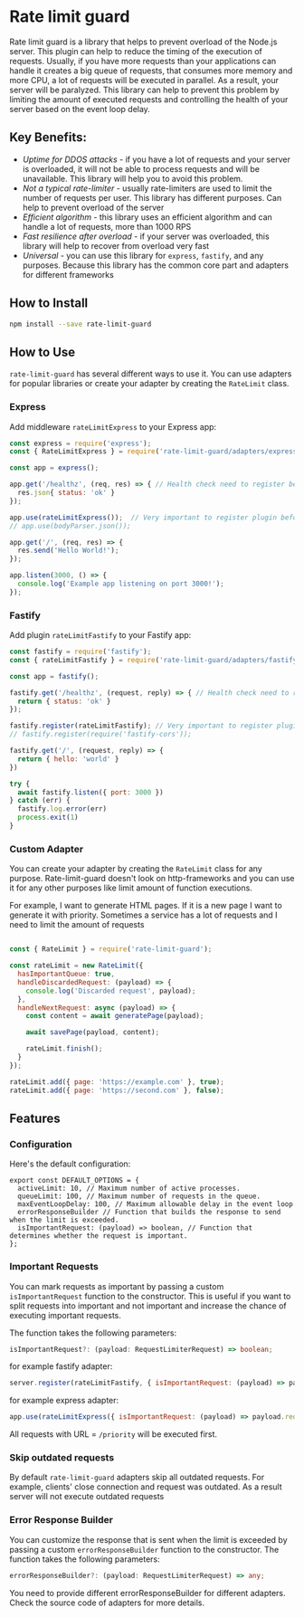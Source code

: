 # Rate limit guard

Rate limit guard is a library that helps to prevent overload of the Node.js server. This plugin can help to reduce the timing of the execution of requests. Usually, if you have more requests than your applications can handle it creates a big queue of requests, that consumes more memory and more CPU, a lot of requests will be executed in parallel. As a result, your server will be paralyzed. This library can help to prevent this problem by limiting the amount of executed requests and controlling the health of your server based on the event loop delay.


## Key Benefits:

- *Uptime for DDOS attacks* - if you have a lot of requests and your server is overloaded, it will not be able to process requests and will be unavailable. This library will help you to avoid this problem.
- *Not a typical rate-limiter* - usually rate-limiters are used to limit the number of requests per user. This library has different purposes. Can help to prevent overload of the server
- *Efficient algorithm* - this library uses an efficient algorithm and can handle a lot of requests, more than 1000 RPS
- *Fast resilience after overload* - if your server was overloaded, this library will help to recover from overload very fast
- *Universal* - you can use this library for `express`, `fastify`, and any purposes. Because this library has the common core part and adapters for different frameworks

## How to Install

```bash
npm install --save rate-limit-guard
```

## How to Use

`rate-limit-guard` has several different ways to use it. You can use adapters for popular libraries or create your adapter by creating the `RateLimit` class.

### Express

Add middleware `rateLimitExpress` to your Express app:
```js
const express = require('express');
const { RateLimitExpress } = require('rate-limit-guard/adapters/express');

const app = express();

app.get('/healthz', (req, res) => { // Health check need to register before rateLimitExpress plugin. If you use K8S
  res.json{ status: 'ok' }
});

app.use(rateLimitExpress());  // Very important to register plugin before any other middleware
// app.use(bodyParser.json());

app.get('/', (req, res) => {
  res.send('Hello World!');
});

app.listen(3000, () => {
  console.log('Example app listening on port 3000!');
});
```

### Fastify

Add plugin `rateLimitFastify` to your Fastify app:
```js
const fastify = require('fastify');
const { rateLimitFastify } = require('rate-limit-guard/adapters/fastify');

const app = fastify();

fastify.get('/healthz', (request, reply) => { // Health check need to register before rateLimitFastify plugin. If you use K8S
  return { status: 'ok' }
});

fastify.register(rateLimitFastify); // Very important to register plugin before any other plugins
// fastify.register(require('fastify-cors'));

fastify.get('/', (request, reply) => {
  return { hello: 'world' }
})

try {
  await fastify.listen({ port: 3000 })
} catch (err) {
  fastify.log.error(err)
  process.exit(1)
}
```

### Custom Adapter

You can create your adapter by creating the `RateLimit` class for any purpose. Rate-limit-guard doesn't look on http-frameworks and you can use it for any other purposes like limit amount of function executions.

For example, I want to generate HTML pages. If it is a new page I want to generate it with priority. Sometimes a service has a lot of requests and I need to limit the amount of requests
```js

const { RateLimit } = require('rate-limit-guard');

const rateLimit = new RateLimit({ 
  hasImportantQueue: true,
  handleDiscardedRequest: (payload) => {
    console.log('Discarded request', payload);
  },
  handleNextRequest: async (payload) => {
    const content = await generatePage(payload);

    await savePage(payload, content);

    rateLimit.finish();
  }
});

rateLimit.add({ page: 'https://example.com' }, true);
rateLimit.add({ page: 'https://second.com' }, false);
```


## Features


### Configuration

Here's the default configuration:

```
export const DEFAULT_OPTIONS = {
  activeLimit: 10, // Maximum number of active processes.
  queueLimit: 100, // Maximum number of requests in the queue.
  maxEventLoopDelay: 100, // Maximum allowable delay in the event loop
  errorResponseBuilder // Function that builds the response to send when the limit is exceeded.
  isImportantRequest: (payload) => boolean, // Function that determines whether the request is important.
};
```

### Important Requests

You can mark requests as important by passing a custom `isImportantRequest` function to the constructor. This is useful if you want to split requests into important and not important and increase the chance of executing important requests.

The function takes the following parameters:
```ts
isImportantRequest?: (payload: RequestLimiterRequest) => boolean;
```

for example fastify adapter:
```js
server.register(rateLimitFastify, { isImportantRequest: (payload) => payload.req.url === '/priority' })
```

for example express adapter:
```js
app.use(rateLimitExpress({ isImportantRequest: (payload) => payload.req.url === '/priority' }));
```

All requests with URL = `/priority` will be executed first.

### Skip outdated requests

By default `rate-limit-guard` adapters skip all outdated requests. For example, clients' close connection and request was outdated. As a result server will not execute outdated requests

### Error Response Builder

You can customize the response that is sent when the limit is exceeded by passing a custom `errorResponseBuilder` function to the constructor. The function takes the following parameters:

```ts
errorResponseBuilder?: (payload: RequestLimiterRequest) => any;
```
You need to provide different errorResponseBuilder for different adapters. Check the source code of adapters for more details.

